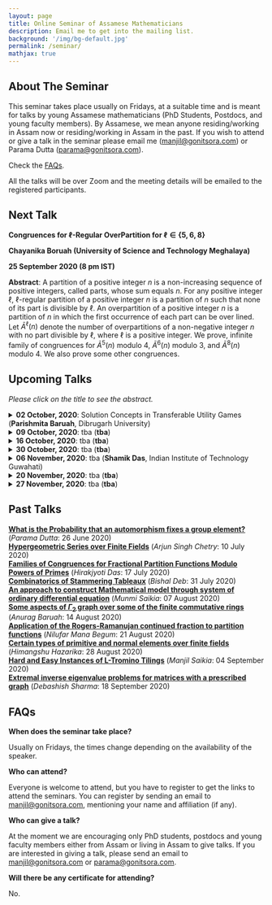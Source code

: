 ```yaml
---
layout: page
title: Online Seminar of Assamese Mathematicians
description: Email me to get into the mailing list.
background: '/img/bg-default.jpg'
permalink: /seminar/
mathjax: true
---
```


## About The Seminar

This seminar takes place usually on Fridays, at a suitable time and is meant for talks by young Assamese mathematicians (PhD Students, Postdocs, and young faculty members). By Assamese, we mean anyone residing/working in Assam now or residing/working in Assam in the past. If you wish to attend or give a talk in the seminar please email me (manjil@gonitsora.com) or Parama Dutta (parama@gonitsora.com).

Check the [FAQs](#faqs).

All the talks will be over Zoom and the meeting details will be emailed to the registered participants.

## Next Talk

**Congruences for $\ell$-Regular OverPartition for $\ell\in \{5, 6, 8\}$**

**Chayanika Boruah (University of Science and Technology Meghalaya)**

**25 September 2020 (8 pm IST)**

**Abstract**: A partition of a positive integer $n$ is a non-increasing sequence of positive integers, called parts, whose sum equals $n$. For any positive integer ${\ell}$, ${\ell}$-regular partition of a positive integer $n$ is a partition of $n$ such that none of its part is divisible by ${\ell}$. An overpartition of a positive integer $n$ is a partition of $n$ in which the first occurrence of each part can be over lined. Let $\bar{A}^\ell(n)$ denote the number of overpartitions of a non-negative integer $n$ with no part divisible by $\ell$, where $\ell$ is a positive integer. We prove, infinite family of congruences for $\bar{A}^5(n)$ modulo 4, $\bar{A}^6(n)$ modulo 3, and $\bar{A}^8(n)$ modulo 4. We also prove some other congruences.


## Upcoming Talks

*Please click on the title to see the abstract.*
 
 

<details>
  <summary><b>02 October, 2020</b>: Solution Concepts in Transferable Utility Games (<b>Parishmita Baruah</b>, Dibrugarh University)</summary>

In cooperative games with transferable utility (TU games in short), players work together for a common goal under binding agreements. The contributions by the players to achieve this common goal fetch them some worth. But one question naturally arises, how fair is the distribution of total worth generated due to their cooperation among the players? As a result, many solution concepts have been put forward over the years. By defining so-called solution concepts, cooperative game theory tries to characterize the set of outcomes that are, seen from a viewpoint of rationality, interesting. In the most general setup of TU games, the players’ contributions cannot be directly determined and, therefore, are measured indirectly by a term called “marginal contributions”. Thus, the notion of marginal contribution is an indicator of the productivity of a player. The designer may or may not consider a player’s productivity as a preferable criterion for her solution. This leads to the definition of two extreme classes of solutions: the class of marginalistic solutions and the egalitarian solutions. The marginalistic solutions award players according to their productivities, whereas the egalitarian solutions express solidarity to the non-productive players. This work will discuss some solution concepts of TU-games that behave as a trade-off between marginalism and egalitarianism and their corresponding axiomatic characterizations.
</details> 

<details>
  <summary><b>09 October, 2020</b>: tba (<b>tba</b>)</summary>

tba
</details> 

<details>
  <summary><b>16 October, 2020</b>: tba (<b>tba</b>)</summary>

tba
</details> 

<details>
  <summary><b>30 October, 2020</b>: tba (<b>tba</b>)</summary>

tba
</details> 

<details>
  <summary><b>06 November, 2020</b>: tba (<b>Shamik Das</b>, Indian Institute of Technology Guwahati)</summary>

tba
</details> 

<details>
  <summary><b>20 November, 2020</b>: tba (<b>tba</b>)</summary>

tba
</details> 

<details>
  <summary><b>27 November, 2020</b>: tba (<b>tba</b>)</summary>

tba
</details> 
  
    
      
      


## Past Talks
  
**[What is the Probability that an automorphism fixes a group element?](/seminar/Parama_Dutta.pdf)** (*Parama Dutta*: 26 June 2020)  
**[Hypergeometric Series over Finite Fields](/seminar/Arjun_Singh_Chetry.pdf)** (*Arjun Singh Chetry*: 10 July 2020)  
**[Families of Congruences for Fractional Partition Functions Modulo Powers of Primes](/seminar/Hirakjyoti_Das.pdf)** (*Hirakjyoti Das*: 17 July 2020)  
**[Combinatorics of Stammering Tableaux](/seminar/Bishal_Deb.pdf)** (*Bishal Deb*: 31 July 2020)  
**[An approach to construct Mathematical model through system of ordinary differential equation](/seminar/Munmi_Saikia.pdf)** (*Munmi Saikia*: 07 August 2020)  
**[Some aspects of $\Gamma_2$ graph over some of the finite commutative rings](/seminar/Anurag_Baruah.pdf)** (*Anurag Baruah*: 14 August 2020)  
**[Application of the Rogers-Ramanujan continued fraction to partition functions](/seminar/Nilufar_Mana_Begum.pdf)** (*Nilufar Mana Begum*: 21 August 2020)  
**[Certain types of primitive and normal elements over finite fields](/seminar/Himangshu_Hazarika.pdf)** (*Himangshu Hazarika*: 28 August 2020)  
**[Hard and Easy Instances of L-Tromino Tilings](/seminar/Manjil_Saikia.pdf)** (*Manjil Saikia*: 04 September 2020)  
**[Extremal inverse eigenvalue problems for matrices with a prescribed graph](/seminar/Debashish_Sharma.pdf)** (*Debashish Sharma*: 18 September 2020)  
      
      



## <a name="faqs"></a>FAQs

**When does the seminar take place?**  

Usually on Fridays, the times change depending on the availability of the speaker.

**Who can attend?**  

Everyone is welcome to attend, but you have to register to get the links to attend the seminars. You can register by sending an email to manjil@gonitsora.com, mentioning your name and affiliation (if any).

**Who can give a talk?**  

At the moment we are encouraging only PhD students, postdocs and young faculty members either from Assam or living in Assam to give talks. If you are interested in giving a talk, please send an email to manjil@gonitsora.com or parama@gonitsora.com.

**Will there be any certificate for attending?**  

No.
